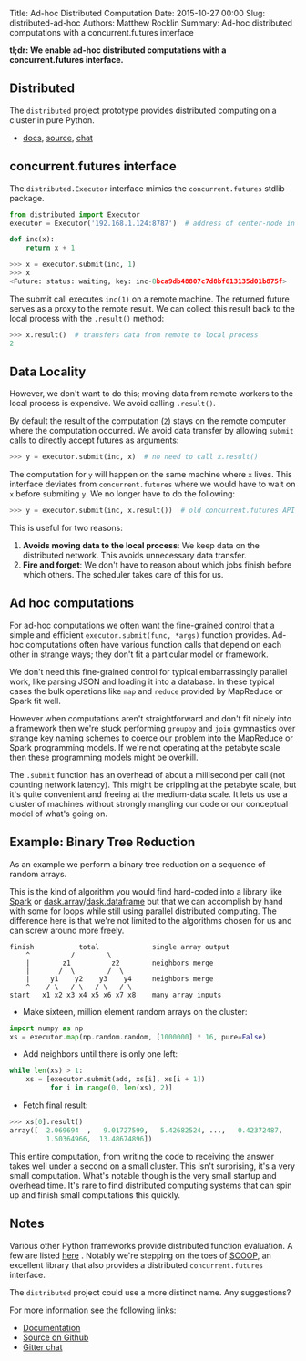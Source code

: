 Title: Ad-hoc Distributed Computation
Date: 2015-10-27 00:00
Slug: distributed-ad-hoc
Authors: Matthew Rocklin
Summary: Ad-hoc distributed computations with a concurrent.futures interface

**tl;dr: We enable ad-hoc distributed computations with a concurrent.futures
interface.**


Distributed
-----------

The `distributed` project prototype provides distributed computing on a cluster
in pure Python.

*  [docs](http://distributed.readthedocs.org/en/latest/),
   [source](http://github.com/mrocklin/distributed/),
   [chat](https://gitter.im/mrocklin/distributed)

concurrent.futures interface
------------------------------

The `distributed.Executor` interface mimics the `concurrent.futures` stdlib package.

```python
from distributed import Executor
executor = Executor('192.168.1.124:8787')  # address of center-node in cluster

def inc(x):
    return x + 1

>>> x = executor.submit(inc, 1)
>>> x
<Future: status: waiting, key: inc-8bca9db48807c7d8bf613135d01b875f>
```

The submit call executes `inc(1)` on a remote machine.  The returned future
serves as a proxy to the remote result.  We can collect this result back to the
local process with the `.result()` method:

```python
>>> x.result()  # transfers data from remote to local process
2
```


Data Locality
-------------

However, we don't want to do this; moving data from remote workers to the local
process is expensive.  We avoid calling `.result()`.

By default the result of the computation (`2`) stays on the remote computer
where the computation occurred.  We avoid data transfer by allowing `submit`
calls to directly accept futures as arguments:

```python
>>> y = executor.submit(inc, x)  # no need to call x.result()
```

The computation for `y` will happen on the same machine where `x` lives.  This
interface deviates from `concurrent.futures` where we would have to wait on `x`
before submiting `y`.  We no longer have to do the following:

```python
>>> y = executor.submit(inc, x.result())  # old concurrent.futures API
```

This is useful for two reasons:

1.  **Avoids moving data to the local process**:  We keep data on the
distributed network.  This avoids unnecessary data transfer.
2.  **Fire and forget**: We don't have to reason about which jobs finish before
which others.  The scheduler takes care of this for us.


Ad hoc computations
-------------------

For ad-hoc computations we often want the fine-grained control that a simple
and efficient `executor.submit(func, *args)` function provides.  Ad-hoc
computations often have various function calls that depend on each other in
strange ways; they don't fit a particular model or framework.

We don't need this fine-grained control for typical embarrassingly parallel
work, like parsing JSON and loading it into a database.  In these typical cases
the bulk operations like `map` and `reduce` provided by MapReduce or Spark fit
well.

However when computations aren't straightforward and don't fit nicely into a
framework then we're stuck performing `groupby` and `join` gymnastics over
strange key naming schemes to coerce our problem into the MapReduce or Spark
programming models.  If we're not operating at the petabyte scale then these
programming models might be overkill.

The `.submit` function has an overhead of about a millisecond per call (not
counting network latency).  This might be crippling at the petabyte scale, but
it's quite convenient and freeing at the medium-data scale.  It lets us use a
cluster of machines without strongly mangling our code or our conceptual model
of what's going on.


Example: Binary Tree Reduction
------------------------------

As an example we perform a binary tree reduction on a sequence of random
arrays.

This is the kind of algorithm you would find hard-coded into a library like
[Spark](http://spark.apache.org/) or
[dask.array](http://dask.pydata.org/en/latest/array.html)/[dask.dataframe](http://dask.pydata.org/en/latest/dataframe.html)
but that we can accomplish by hand with some for loops while still using
parallel distributed computing.  The difference here is that we're not limited
to the algorithms chosen for us and can screw around more freely.

    finish           total             single array output
        ^          /        \
        |        z1          z2        neighbors merge
        |       /  \        /  \
        |     y1    y2    y3    y4     neighbors merge
        ^    / \   / \   / \   / \
    start   x1 x2 x3 x4 x5 x6 x7 x8    many array inputs

*  Make sixteen, million element random arrays on the cluster:

```python
import numpy as np
xs = executor.map(np.random.random, [1000000] * 16, pure=False)
```

*  Add neighbors until there is only one left:

```python
while len(xs) > 1:
    xs = [executor.submit(add, xs[i], xs[i + 1])
          for i in range(0, len(xs), 2)]
```

*  Fetch final result:

```python
>>> xs[0].result()
array([  2.069694  ,   9.01727599,   5.42682524, ...,   0.42372487,
         1.50364966,  13.48674896])
```

This entire computation, from writing the code to receiving the answer takes
well under a second on a small cluster.  This isn't surprising, it's a very
small computation.  What's notable though is the very small startup and
overhead time.  It's rare to find distributed computing systems that can spin
up and finish small computations this quickly.

Notes
-----

Various other Python frameworks provide distributed function evaluation.  A few
are listed [here](http://distributed.readthedocs.org/en/latest/related-work.html)
.  Notably we're stepping on the toes of
[SCOOP](http://scoop.readthedocs.org/en/0.7/), an excellent library that also
provides a distributed `concurrent.futures` interface.

The `distributed` project could use a more distinct name.  Any suggestions?

For more information see the following links:

*   [Documentation](http://distributed.readthedocs.org/en/latest/)
*   [Source on Github](http://github.com/mrocklin/distributed/)
*   [Gitter chat](https://gitter.im/mrocklin/distributed)
